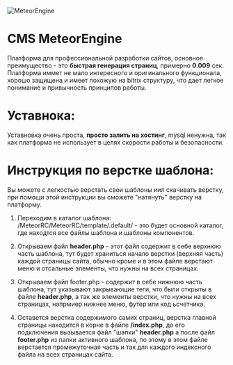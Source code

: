 ![MeteorEngine](https://meteorengine.ru/MeteorRC/template/.default/images/logo.png)

# CMS MeteorEngine
Платформа для профессиональной разработки сайтов, основное преимущество - это **быстрая генерация страниц**, примерно **0.009** сек.
Платформа иммет не мало интересного и оригинального функционала, хорошо защищена и имеет похожую на bitrix структуру, что дает легкое понимание и привычность принципов работы.

# Уставнока:
Уставновка очень проста, **просто залить на хостинг**, mysql ненужна, так как платформа не использует в целях скорости работы и безопасности.

# Инструкция по верстке шаблона:
Вы можете с легкостью верстать свои шаблоны иил скачивать верстку, при помощи этой инструкции вы сможете "натянуть" верстку на платформу.

1. Переходим в каталог шаблона: /MeteorRC/MeteorRC/template/.default/ - это будет основной каталог, где находтся все файлы шаблона и шаблоны компонентов.

2. Открываем файл **header.php** - этот файл содержит в себе верхнюю часть шаблона, тут будет храниться начало верстки (верхняя часть) каждой страницы сайта, обычно кроме <html> и <head>  в этом файле верстают меню и отсальные элементы, что нужны на всех страницах.

3. Открываем файл footer.php - содержит в себе нижнюю часть шаблона, тут указывают закрывающие теги, что были открыты в файле **header.php**, а так же элементы верстки, что нужны на всех страницах, напрмиер нижнее меню, футер или код ьсчетчика.

4. Оставется верстка содержимого самих страниц, верстка главной страницы находится в корне в файле **/index.php**, до его подключения вызывается файл "шапки" **header.php** а после файл **footer.php** из папки активного шаблона, по этому в этом файле верстается промежуточная часть и так для каждого индексного файла на всех страницах сайта.


